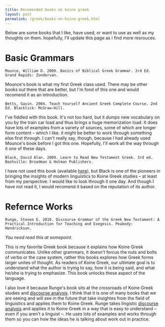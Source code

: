 ```yaml
---
title: Recomended books on koine greek
layout: post
permalink: /greek/books-on-koine-greek.html
---
```



Below are some books that I like, have used, or want to use as well as my thoughts on them. hopefully, I'll update this page as I find more resrouces.

# Basic Grammars

    Mounce, William D. 2009. Basics of Biblical Greek Grammar. 3rd Ed. Grand Rapids: Zondervan.

Mounce's book is what my first Greek class used. There may be other books out there that are better, but I'm fond of this one and would recomend it as an introduction.

    Betts, Gavin. 2004. Teach Yourself Ancient Greek Complete Course. 2nd Ed. Blacklick: McGraw-Hill.

I've fiddled with this book. It's not too hard, but it *dumps* new vocabulary on you by the train car load and thus brings a huge memorization load. It does have lots of examples from a variety of sources, some of which are longer form content &ndash; which I like. it might be better to work through something else first through. I can't really say, though, because I had already used Mounce's book before I got this one. Hopefully, I'll work all the way through it one of these days.

    Black, David Alan. 2009. Learn to Read New Testament Greek. 3rd ed. Nashville: Broadman & Holman Publishers.

I have not used this book (available [here](https://www.amazon.com/Learn-Read-New-Testament-Greek/dp/0805444939)), but Black is one of the pioneers in bringing the insights of modern linguistics to Koine Greek studies &ndash; at least from my perspective. I would like to look through it one day. And though I have not read it, I would recomend it based on the reputation of its author.



# Refernce Works

    Runge, Steven E. 2010. Discourse Grammar of the Greek New Testament: A Practical Introduction for Teaching and Exegesis. Peabody: Hendrickson.

*You need read this at somepoint.*

This is my favorite Greek book because it explains how Koine Greek communicates. Unlike other grammars, it doesn't forcus the nuts and bolts of verbs or the case system, rather this books explores how Greek forms larger unites of thought. As readers of Koine Greek, our ultimate goal is to understand what the author is trying to say, how it is being said, and what he/she is trying to emphasize. This book unlocks these aspect of the language. 

I also love it because Runge's book sits at the crossroads of Koine Greek studies and [discourse analysis](https://www.linguisticsociety.org/resource/discourse-analysis-what-speakers-do-conversation). I think that it is one of many books that we are seeing and will see in the future that take insightes from the field of linguistics and applies them to Koine Greek. Runge takes lingistic [discourse analysis](https://en.wikipedia.org/wiki/Discourse_analysis) and applies it to Koine Greek in a way that is easy to understand &ndash; even if you aren't a linguist &ndash;. He uses lots of examples and works through them so you can how the ideas he is talking about work out in practice.
